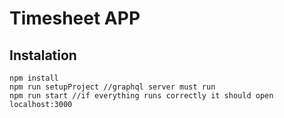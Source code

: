 # Timesheet APP

## Instalation
```
npm install
npm run setupProject //graphql server must run
npm run start //if everything runs correctly it should open localhost:3000
```